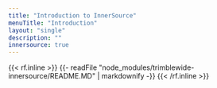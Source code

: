 ```yaml
---
title: "Introduction to InnerSource"
menuTitle: "Introduction"
layout: "single"
description: ""
innersource: true
---
```


<style>
  article h2#introduction {display: none}
  article h1 {display: none}
  article ul {display: none}
  article ul:last-of-type {display: block}
  article blockquote ul {display: block}
  .menu-right{opacity:0}
</style>

{{< rf.inline >}}
{{- readFile "node_modules/trimblewide-innersource/README.MD" | markdownify -}}
{{< /rf.inline >}}
